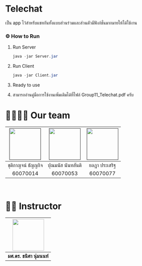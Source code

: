 # Telechat
เป็น app ไว้สำหรับแชทกันทั้งแบบส่วนร่วมและส่วนตัวมีฟังก์ชั่นมากมายให้ได้ใช้งาน
### ⚙️ How to Run
1. Run Server
    ```java
    java -jar Server.jar
    ```
2. Run Client
    ```java
    java -jar Client.jar
    ```
3. Ready to use

4. สามารถอ่านคู่มือการใช้งานเพิ่มเติมได้ที่ไฟล์ Group11_Telechat.pdf ครับ

# 👩‍💻👨‍💻 Our team

| <a href=""><img src="https://scontent.fbkk22-2.fna.fbcdn.net/v/t31.0-8/29665569_2086276061414786_8767539524051869189_o.jpg?_nc_cat=102&_nc_ht=scontent.fbkk22-2.fna&oh=dbc75493f990321efcf7091d3106e747&oe=5CA6D542" width="100px"></a> | <a href=""><img src="https://scontent.fbkk22-2.fna.fbcdn.net/v/t1.0-9/42980366_491786471326642_6314374413642891264_o.jpg?_nc_cat=106&_nc_ht=scontent.fbkk22-2.fna&oh=4cc5224685ff5004a385a07540391948&oe=5C9B936C" width="100px"></a> | <a href=""><img src="https://scontent.fbkk22-2.fna.fbcdn.net/v/t1.0-9/46479996_2762452633780221_1544547622067372032_n.jpg?_nc_cat=107&_nc_ht=scontent.fbkk22-2.fna&oh=00b17c7c36b3c91d2d1088bd107153ae&oe=5CD66640" width="100px"></a> |
| :---------------------------------------------------------: | :-----------------------------------------------------------: | :-------------------------------------------------------: |
|                   ชุติกาญจน์ ธัญญกิจ                     |                    ปุณมนัส นันทสันติ                    |                     ยลฎา ประเสริฐ                      |
|                          60070014                           |                           60070053                            |                         60070077                          |

<br>

# 👩🏻‍ Instructor

|<img src="http://www.it.kmitl.ac.th/system/files/personnel_pics/100510_Thanisa.png?1273551079"  width="100">|
|:-:|
| **ผศ.ดร. ธนิศา นุ่มนนท์** |
